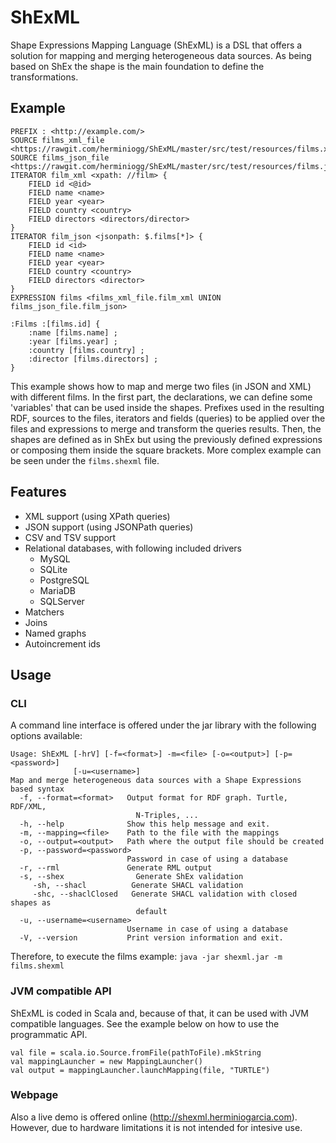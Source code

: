# ShExML
Shape Expressions Mapping Language (ShExML) is a DSL that offers a solution
for mapping and merging heterogeneous data sources. As being based on ShEx the
shape is the main foundation to define the transformations.

## Example
```
PREFIX : <http://example.com/>
SOURCE films_xml_file <https://rawgit.com/herminiogg/ShExML/master/src/test/resources/films.xml>
SOURCE films_json_file <https://rawgit.com/herminiogg/ShExML/master/src/test/resources/films.json>
ITERATOR film_xml <xpath: //film> {
    FIELD id <@id>
    FIELD name <name>
    FIELD year <year>
    FIELD country <country>
    FIELD directors <directors/director>
}
ITERATOR film_json <jsonpath: $.films[*]> {
    FIELD id <id>
    FIELD name <name>
    FIELD year <year>
    FIELD country <country>
    FIELD directors <director>
}
EXPRESSION films <films_xml_file.film_xml UNION films_json_file.film_json>

:Films :[films.id] {
    :name [films.name] ;
    :year [films.year] ;
    :country [films.country] ;
    :director [films.directors] ;
}
```
This example shows how to map and merge two files (in JSON and XML) with different films. In the first part, the
declarations, we can define some 'variables' that can be used inside the shapes. Prefixes used in the resulting RDF,
sources to the files, iterators and fields (queries) to be applied over the files and expressions to merge and transform the queries results.
Then, the shapes are defined as in ShEx but using the previously defined expressions or composing them inside the
square brackets. More complex example can be seen under the ````films.shexml```` file.

## Features
* XML support (using XPath queries)
* JSON support (using JSONPath queries)
* CSV and TSV support
* Relational databases, with following included drivers
    + MySQL
    + SQLite
    + PostgreSQL
    + MariaDB
    + SQLServer
* Matchers
* Joins
* Named graphs
* Autoincrement ids

## Usage

### CLI
A command line interface is offered under the jar library with the following options available:
```
Usage: ShExML [-hrV] [-f=<format>] -m=<file> [-o=<output>] [-p=<password>]
              [-u=<username>]
Map and merge heterogeneous data sources with a Shape Expressions based syntax
  -f, --format=<format>   Output format for RDF graph. Turtle, RDF/XML,
                            N-Triples, ...
  -h, --help              Show this help message and exit.
  -m, --mapping=<file>    Path to the file with the mappings
  -o, --output=<output>   Path where the output file should be created
  -p, --password=<password>
                          Password in case of using a database
  -r, --rml               Generate RML output
  -s, --shex                Generate ShEx validation
     -sh, --shacl          Generate SHACL validation
     -shc, --shaclClosed   Generate SHACL validation with closed shapes as
                            default
  -u, --username=<username>
                          Username in case of using a database
  -V, --version           Print version information and exit.
```
Therefore, to execute the films example: ```java -jar shexml.jar -m films.shexml```

### JVM compatible API
ShExML is coded in Scala and, because of that, it can be used with JVM compatible languages. See the example below 
on how to use the programmatic API.
```
val file = scala.io.Source.fromFile(pathToFile).mkString
val mappingLauncher = new MappingLauncher()
val output = mappingLauncher.launchMapping(file, "TURTLE")
```

### Webpage
Also a live demo is offered online (http://shexml.herminiogarcia.com). However, due to hardware limitations it is not 
intended for intesive use.
